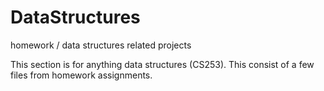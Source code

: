 # DataStructures
homework / data structures related projects

This section is for anything data structures (CS253). This consist of a few files from homework assignments.
